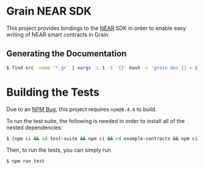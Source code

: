 # Grain NEAR SDK

This project provides bindings to the [NEAR](https://near.org) SDK in order to enable easy writing of NEAR smart contracts in Grain.

## Generating the Documentation

```bash
$ find src -name '*.gr' | xargs -L 1 -I '{}' bash -c 'grain doc {} > $(echo {} | sed "s:src:docs/generated:g" | sed "s/\\.gr/.md/g")'
```

# Building the Tests

Due to an [NPM Bug](https://github.com/npm/cli/issues/4774), this project requires `npm@8.4.0` to build.

To run the test suite, the following is needed in order to install all of the nested dependencies:

```bash
$ (npm ci && cd test-suite && npm ci && cd example-contracts && npm ci)
```

Then, to run the tests, you can simply run

```bash
$ npm run test
```
